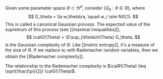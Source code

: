 Given some parameter space $\Theta\subset\Re^d$, consider $\{G_\theta: \theta\in\Theta\}$, where 
$$
G_\theta = \la w,\theta\ra, \quad w_i \sim N(0,1).
$$
This is called a canonical Gaussian process. The expected value of the supremum of this process (see [[maximal inequalities]]), 
$$
\calG(\Theta) = \E\sup_{\theta\in\Theta} G_\theta,
$$
is the Gaussian complexity of $\Theta$. Like [[metric entropy]], it's a measure of the size of $\Theta$. If we replace $w_i$ with Rademacher random variables, then we obtain the [[Rademacher complexity]]. 

The relationship to the Rademacher complexity is $\calR(\Theta) \leq \sqrt{\frac{\pi}{2}} \calG(\Theta)$. 